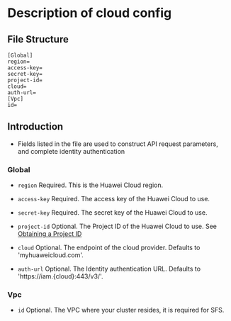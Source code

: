 # Description of cloud config

## File Structure
```
[Global]
region=
access-key=
secret-key=
project-id=
cloud=
auth-url=
[Vpc]
id=
```

## Introduction

* Fields listed in the file are used to construct API request parameters, and complete identity authentication

### Global

* `region` Required. This is the Huawei Cloud region.

* `access-key` Required. The access key of the Huawei Cloud to use.

* `secret-key` Required. The secret key of the Huawei Cloud to use.

* `project-id` Optional. The Project ID of the Huawei Cloud to use. See [Obtaining a Project ID](https://support.huaweicloud.com/intl/en-us/api-evs/evs_04_0046.html)

* `cloud` Optional. The endpoint of the cloud provider. Defaults to 'myhuaweicloud.com'.

* `auth-url` Optional. The Identity authentication URL. Defaults to 'https://iam.{cloud}:443/v3/'.

### Vpc

* `id` Optional. The VPC where your cluster resides, it is required for SFS.
